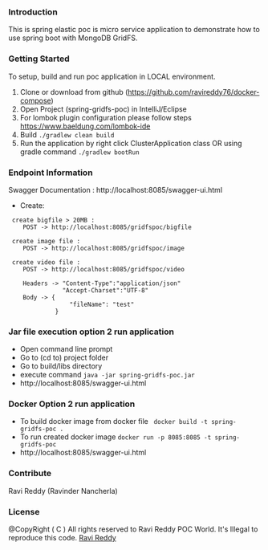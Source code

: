 ### Introduction 
This is spring elastic poc is micro service application to demonstrate how to use spring boot with MongoDB GridFS.

### Getting Started
To setup, build and run poc application in LOCAL environment. 
1.	Clone or download from github (https://github.com/ravireddy76/docker-compose)
2.	Open Project (spring-gridfs-poc) in IntelliJ/Eclipse 
3.  For lombok plugin configuration please follow steps https://www.baeldung.com/lombok-ide
3.	Build ``` ./gradlew clean build ```
4.	Run the application by right click  ClusterApplication class 
    OR using gradle command  ``` ./gradlew bootRun ```

### Endpoint Information
Swagger Documentation : http://localhost:8085/swagger-ui.html
- Create:
```
 create bigfile > 20MB : 
    POST -> http://localhost:8085/gridfspoc/bigfile

 create image file : 
    POST -> http://localhost:8085/gridfspoc/image

 create video file : 
    POST -> http://localhost:8085/gridfspoc/video

    Headers -> "Content-Type":"application/json"
               "Accept-Charset":"UTF-8"
    Body -> {
                 "fileName": "test"
             }
```

### Jar file execution option 2 run application
 - Open command line prompt
 - Go to (cd to) project folder
 - Go to build/libs directory
 - execute command  ``` java -jar spring-gridfs-poc.jar ```
 - http://localhost:8085/swagger-ui.html

### Docker Option 2 run application
 - To build docker image from docker file
   ``` docker build -t spring-gridfs-poc .```
 - To run created docker image  ``` docker run -p 8085:8085 -t spring-gridfs-poc ```
 - http://localhost:8085/swagger-ui.html
 
### Contribute
Ravi Reddy (Ravinder Nancherla)

### License
@CopyRight ( C ) All rights reserved to Ravi Reddy POC World. It's Illegal to reproduce this code.
[Ravi Reddy](https://www.linkedin.com/in/ravireddy55447/)
